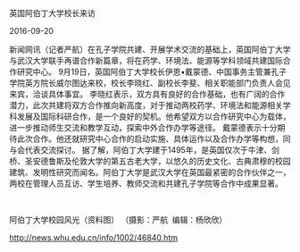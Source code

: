 英国阿伯丁大学校长来访

2016-09-20

新闻网讯（记者严航）在孔子学院共建、开展学术交流的基础上，英国阿伯丁大学与武汉大学联手再谱合作新篇章，将在药学、环境法、能源等学科领域共建国际合作研究中心。
9月19日，英国阿伯丁大学校长伊恩•戴蒙德、中国事务主管兼孔子学院英方院长威尔图达来校，校长李晓红、副校长李斐、相关职能部门负责人会见来宾，洽谈具体事宜。
李晓红表示，双方具有良好的合作基础，也有广阔的合作潜力，此次共建将双方合作推向新高度，对于推动两校药学、环境法和能源相关学科发展及国际科研合作，是一个良好的契机。他希望双方以合作研究中心为载体，进一步推动师生交流和教学互动，探索中外合作办学等途径。
戴蒙德表示十分期待此次合作。他还就研究中心合作的启动实施、具体运作以及合作办学等构想，同与会代表交流探讨。
据了解，阿伯丁大学建于1495年，是英国仅次于牛津、剑桥、圣安德鲁斯及伦敦大学的第五古老大学，以悠久的历史文化、古典肃穆的校园建筑、发明性研究而闻名。阿伯丁大学是武汉大学在英国最紧密的合作伙伴之一，两校在管理人员互访、学生培养、教师交流和共建孔子学院等合作中成果显著。
 


      


阿伯丁大学校园风光（资料图）
（摄影：严航  编辑：杨欣欣）

http://news.whu.edu.cn/info/1002/46840.htm